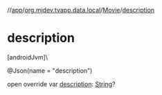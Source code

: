 //[app](../../../index.md)/[org.mjdev.tvapp.data.local](../index.md)/[Movie](index.md)/[description](description.md)

# description

[androidJvm]\

@Json(name = &quot;description&quot;)

open override var [description](description.md): [String](https://kotlinlang.org/api/latest/jvm/stdlib/kotlin/-string/index.html)?

